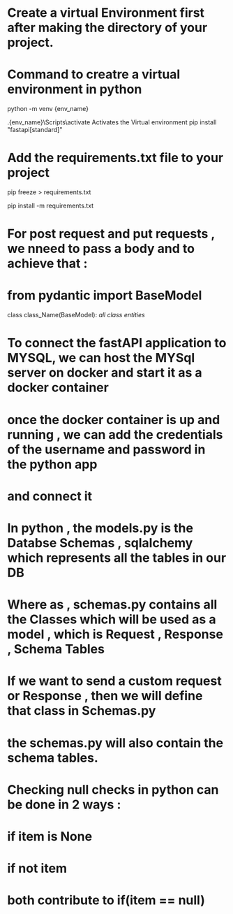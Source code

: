 # Create a  virtual Environment first after making the directory of your project.

# Command to creatre a virtual environment in python 
python -m venv {env_name}

.\{env_name}\Scripts\activate Activates the Virtual environment
pip install "fastapi[standard]"

# Add the requirements.txt file to your  project
pip freeze > requirements.txt

pip install -m requirements.txt


# For post request and put requests , we nneed to pass a body and to achieve that : 
# from pydantic import BaseModel

class class_Name(BaseModel):
    *all class entities*

# To connect the fastAPI application to MYSQL, we can host the MYSql server on docker and start it as a docker container 
# once the docker container is up and running , we can add the credentials of the username and password in the python app 
# and connect it 

# In python , the models.py is the Databse Schemas , sqlalchemy which represents all the tables in our DB
# Where as , schemas.py contains all the Classes which will be used as a model , which is Request , Response , Schema Tables
# If we want to send a custom request or Response , then we will define that class in Schemas.py
# the schemas.py will also contain the schema tables.


# Checking null checks in python can be done in 2 ways : 
#   if item is None
#   if not item
# both contribute to if(item == null)